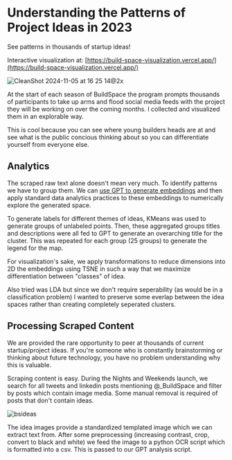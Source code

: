 # Understanding the Patterns of Project Ideas in 2023

See patterns in thousands of startup ideas!

Interactive visualization at: [https://build-space-visualization.vercel.app/](https://build-space-visualization.vercel.app/)

![CleanShot 2024-11-05 at 16 25 14@2x](https://github.com/user-attachments/assets/8efe60f3-2e47-47b1-848e-918613ead849)


At the start of each season of BuildSpace the program prompts thousands of participants to take up arms and flood social media feeds 
with the project they will be working on over the coming months. I collected and visualized them in an explorable way.

This is cool because you can see where young builders heads are at and see what is the public concious thinking about so you can differentiate yourself from everyone else. 

## Analytics

The scraped raw text alone doesn't mean very much. To identify patterns we have to group them. We can [use GPT to generate embeddings](https://platform.openai.com/docs/guides/embeddings) 
and then apply standard data analytics practices to these embeddings to numerically explore the generated space. 

To generate labels for different themes of ideas, KMeans was used to generate groups of unlabeled points. Then, these aggregated groups titles and descriptions 
were all fed to GPT to generate an overarching title for the cluster. This was repeated for each group (25 groups) to generate the legend for the map.

For visualization's sake, we apply transformations to reduce dimensions into 2D the embeddings using TSNE in such a way that we maximize differentiation between "classes" of idea.

Also tried was LDA but since we don't require seperability (as would be in a classification problem) I wanted to preserve some everlap between the idea spaces rather than creating completely seperated clusters.


## Processing Scraped Content

We are provided the rare opportunity to peer at thousands of current startup/project ideas. 
If you're someone who is constantly brainstorming or thinking about future technology, you have no problem understanding why this is valuable. 

Scraping content is easy. During the Nights and Weekends launch, we search for all tweets and linkedin posts mentioning @_BuildSpace and filter by posts which contain image media.
Some manual removal is required of posts that don't contain ideas.

![bsideas](https://github.com/user-attachments/assets/43d2b00f-2c6b-4a3f-9d62-390cd0be8833)

The idea images provide a standardized templated image which we can extract text from. After some preprocessing (increasing contrast, crop, convert to black and white)
we feed the image to a python OCR script which is formatted into a csv. This is passed to our GPT analysis script.



